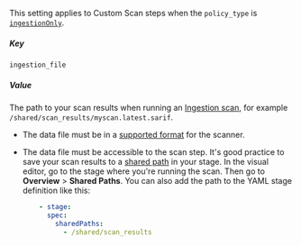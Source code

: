 This setting applies to Custom Scan steps when the `policy_type` is [`ingestionOnly`](/docs/security-testing-orchestration/orchestrate-and-ingest/ingest-scan-results-into-an-sto-pipeline).

##### Key

```
ingestion_file
```

##### Value

The path to your scan results when running an [Ingestion scan](/docs/security-testing-orchestration/orchestrate-and-ingest/ingest-scan-results-into-an-sto-pipeline), for example `/shared/scan_results/myscan.latest.sarif`.  

- The data file must be in a [supported format](/docs/security-testing-orchestration/sto-techref-category/security-step-settings-reference#supported-ingestion-formats) for the scanner.

- The data file must be accessible to the scan step. It's good practice to save your scan results to a [shared path](/docs/continuous-integration/get-started/key-concepts#stages) in your stage. In the visual editor, go to the stage where you're running the scan. Then go to **Overview** > **Shared Paths**. You can also add the path to the YAML stage definition like this:  
  
  ```yaml
      - stage:
        spec:
          sharedPaths:
            - /shared/scan_results
  ``` 